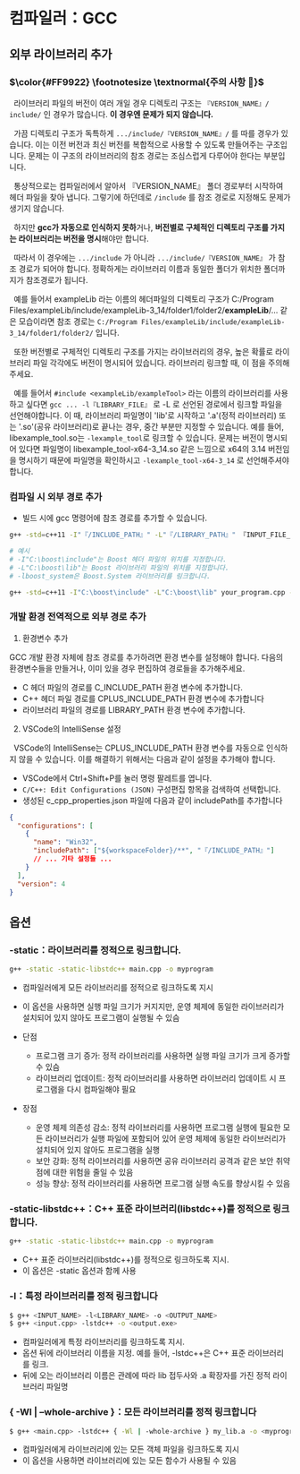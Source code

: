 # 컴파일러：GCC

## 외부 라이브러리 추가

### $\color{#FF9922} \footnotesize \textnormal{주의 사항 🚨}$

&nbsp; 라이브러리 파일의 버전이 여러 개일 경우 디렉토리 구조는 `『VERSION_NAME』/ include/` 인 경우가 많습니다. **이 경우엔 문제가 되지 않습니다.**

&nbsp; 가끔 디렉토리 구조가 독특하게 `.../include/『VERSION_NAME』/` 를 따를 경우가 있습니다. 이는 이전 버전과 최신 버전를 복합적으로 사용할 수 있도록 만들어주는 구조입니다. 문제는 이 구조의 라이브러리의 참조 경로는 조심스럽게 다루어야 한다는 부분입니다.

&nbsp; 통상적으로는 컴파일러에서 알아서 『VERSION_NAME』 폴더 경로부터 시작하여 헤더 파일을 찾아 냅니다. 그렇기에 하던데로 `/include` 를 참조 경로로 지정해도 문제가 생기지 않습니다.

&nbsp; 하지만 **gcc가 자동으로 인식하지 못하**거나, **버전별로 구체적인 디렉토리 구조를 가지는 라이브러리는 버전을 명시**해야만 합니다.

&nbsp; 따라서 이 경우에는 `.../include` 가 아니라 `.../include/『VERSION_NAME』` 가 참조 경로가 되어야 합니다. 정확하게는 라이브러리 이름과 동일한 폴더가 위치한 폴더까지가 참조경로가 됩니다.

&nbsp; 예를 들어서 exampleLib 라는 이름의 헤더파일의 디렉토리 구조가 C:/Program Files/exampleLib/include/exampleLib-3_14/folder1/folder2/**exampleLib**/... 같은 모습이라면 참조 경로는 `C:/Program Files/exampleLib/include/exampleLib-3_14/folder1/folder2/` 입니다.

&nbsp; 또한 버전별로 구체적인 디렉토리 구조를 가지는 라이브러리의 경우, 높은 확률로 라이브러리 파일 각각에도 버전이 명시되어 있습니다. 라이브러리 링크할 때, 이 점을 주의해 주세요.

&nbsp; 예를 들어서 `#include <exampleLib/exampleTool>` 라는 이름의 라이브러리를 사용하고 싶다면 `gcc ... -l『LIBRARY_FILE』` 로 -L 로 선언된 경로에서 링크할 파일을 선언해야합니다. 이 때, 라이브러리 파일명이 'lib'로 시작하고 '.a'(정적 라이브러리) 또는 '.so'(공유 라이브러리)로 끝나는 경우, 중간 부분만 지정할 수 있습니다. 예를 들어, libexample_tool.so는 `-lexample_tool`로 링크할 수 있습니다. 문제는 버전이 명시되어 있다면 파일명이 libexample_tool-x64-3_14.so 같은 느낌으로 x64의 3.14 버전임을 명시하기 때문에 파일명을 확인하시고 `-lexample_tool-x64-3_14` 로 선언해주셔야 합니다.

### 컴파일 시 외부 경로 추가

- 빌드 시에 gcc 명령어에 참조 경로를 추가할 수 있습니다.

```bash
g++ -std=c++11 -I"『/INCLUDE_PATH』" -L"『/LIBRARY_PATH』" 『INPUT_FILE_NAME』.cpp -o 『OUTPUT_FILE_NAME』.exe -l『LIBRARY_NAME』

# 예시
# -I"C:\boost\include"는 Boost 헤더 파일의 위치를 지정합니다.
# -L"C:\boost\lib"는 Boost 라이브러리 파일의 위치를 지정합니다.
# -lboost_system은 Boost.System 라이브러리를 링크합니다.

g++ -std=c++11 -I"C:\boost\include" -L"C:\boost\lib" your_program.cpp -o your_program.exe -lboost_system
```

### 개발 환경 전역적으로 외부 경로 추가

1. 환경변수 추가

GCC 개발 환경 자체에 참조 경로를 추가하려면 환경 변수를 설정해야 합니다.
다음의 환경변수들을 만들거나, 이미 있을 경우 편집하여 경로들을 추가해주세요.

- C 헤더 파일의 경로를 C_INCLUDE_PATH 환경 변수에 추가합니다.
- C++ 헤더 파일 경로를 CPLUS_INCLUDE_PATH 환경 변수에 추가합니다
- 라이브러리 파일의 경로를 LIBRARY_PATH 환경 변수에 추가합니다.

2. VSCode의 IntelliSense 설정

&nbsp; VSCode의 IntelliSense는 CPLUS_INCLUDE_PATH 환경 변수를 자동으로 인식하지 않을 수 있습니다. 이를 해결하기 위해서는 다음과 같이 설정을 추가해야 합니다.

- VSCode에서 Ctrl+Shift+P를 눌러 명령 팔레트를 엽니다.
- `C/C++: Edit Configurations (JSON)` 구성편집 항목을 검색하여 선택합니다.
- 생성된 c_cpp_properties.json 파일에 다음과 같이 includePath를 추가합니다

```json
{
  "configurations": [
    {
      "name": "Win32",
      "includePath": ["${workspaceFolder}/**", "『/INCLUDE_PATH』"]
      // ... 기타 설정들 ...
    }
  ],
  "version": 4
}
```

## 옵션

### -static：라이브러리를 정적으로 링크합니다.

```bash
g++ -static -static-libstdc++ main.cpp -o myprogram
```

- 컴파일러에게 모든 라이브러리를 정적으로 링크하도록 지시
- 이 옵션을 사용하면 실행 파일 크기가 커지지만, 운영 체제에 동일한 라이브러리가 설치되어 있지 않아도 프로그램이 실행될 수 있슴

- 단점

  - 프로그램 크기 증가: 정적 라이브러리를 사용하면 실행 파일 크기가 크게 증가할 수 있슴
  - 라이브러리 업데이트: 정적 라이브러리를 사용하면 라이브러리 업데이트 시 프로그램을 다시 컴파일해야 필요

- 장점

  - 운영 체제 의존성 감소: 정적 라이브러리를 사용하면 프로그램 실행에 필요한 모든 라이브러리가 실행 파일에 포함되어 있어 운영 체제에 동일한 라이브러리가 설치되어 있지 않아도 프로그램을 실행
  - 보안 강화: 정적 라이브러리를 사용하면 공유 라이브러리 공격과 같은 보안 취약점에 대한 위험을 줄일 수 있음
  - 성능 향상: 정적 라이브러리를 사용하면 프로그램 실행 속도를 향상시킬 수 있음

### -static-libstdc++：C++ 표준 라이브러리(libstdc++)를 정적으로 링크합니다.

```bash
g++ -static -static-libstdc++ main.cpp -o myprogram
```

- C++ 표준 라이브러리(libstdc++)를 정적으로 링크하도록 지시.
- 이 옵션은 -static 옵션과 함께 사용

### -l：특정 라이브러리를 정적 링크합니다

```bash
$ g++ <INPUT_NAME> -l<LIBRARY_NAME> -o <OUTPUT_NAME>
$ g++ <input.cpp> -lstdc++ -o <output.exe>
```

- 컴파일러에게 특정 라이브러리를 링크하도록 지시.
- 옵션 뒤에 라이브러리 이름을 지정. 예를 들어, -lstdc++은 C++ 표준 라이브러리를 링크.
- 뒤에 오는 라이브러리 이름은 관례에 따라 lib 접두사와 .a 확장자를 가진 정적 라이브러리 파일명

### { -Wl | –whole-archive }：모든 라이브러리를 정적 링크합니다

```bash
$ g++ <main.cpp> -lstdc++ { -Wl | -whole-archive } my_lib.a -o <myprogram.exe>
```

- 컴파일러에게 라이브러리에 있는 모든 객체 파일을 링크하도록 지시
- 이 옵션을 사용하면 라이브러리에 있는 모든 함수가 사용될 수 있음
